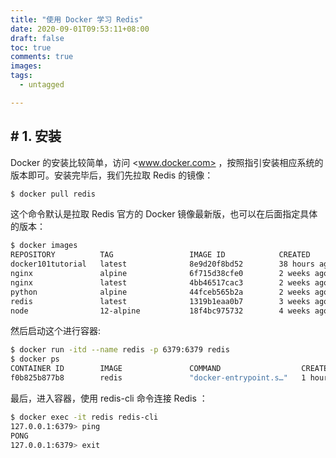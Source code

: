 ```yaml
---
title: "使用 Docker 学习 Redis"
date: 2020-09-01T09:53:11+08:00
draft: false
toc: true
comments: true
images:
tags:
  - untagged

---
```


## # 1. 安装

Docker 的安装比较简单，访问 <www.docker.com> ，按照指引安装相应系统的版本即可。安装完毕后，我们先拉取 Redis 的镜像：

```bash
$ docker pull redis
```

这个命令默认是拉取 Redis 官方的 Docker 镜像最新版，也可以在后面指定具体的版本：

```bash
$ docker images
REPOSITORY          TAG                 IMAGE ID            CREATED             SIZE
docker101tutorial   latest              8e9d20f8bd52        38 hours ago        27.3MB
nginx               alpine              6f715d38cfe0        2 weeks ago         22.1MB
nginx               latest              4bb46517cac3        2 weeks ago         133MB
python              alpine              44fceb565b2a        2 weeks ago         42.7MB
redis               latest              1319b1eaa0b7        3 weeks ago         104MB
node                12-alpine           18f4bc975732        4 weeks ago         89.3MB
```

然后启动这个进行容器:

```bash
$ docker run -itd --name redis -p 6379:6379 redis
$ docker ps
CONTAINER ID        IMAGE               COMMAND                  CREATED             STATUS              PORTS                    NAMES
f0b825b877b8        redis               "docker-entrypoint.s…"   1 hours ago        Up Up 9 seconds         0.0.0.0:6379->6379/tcp   redis
```

最后，进入容器，使用 redis-cli 命令连接 Redis ：

```bash
$ docker exec -it redis redis-cli
127.0.0.1:6379> ping
PONG
127.0.0.1:6379> exit
```

